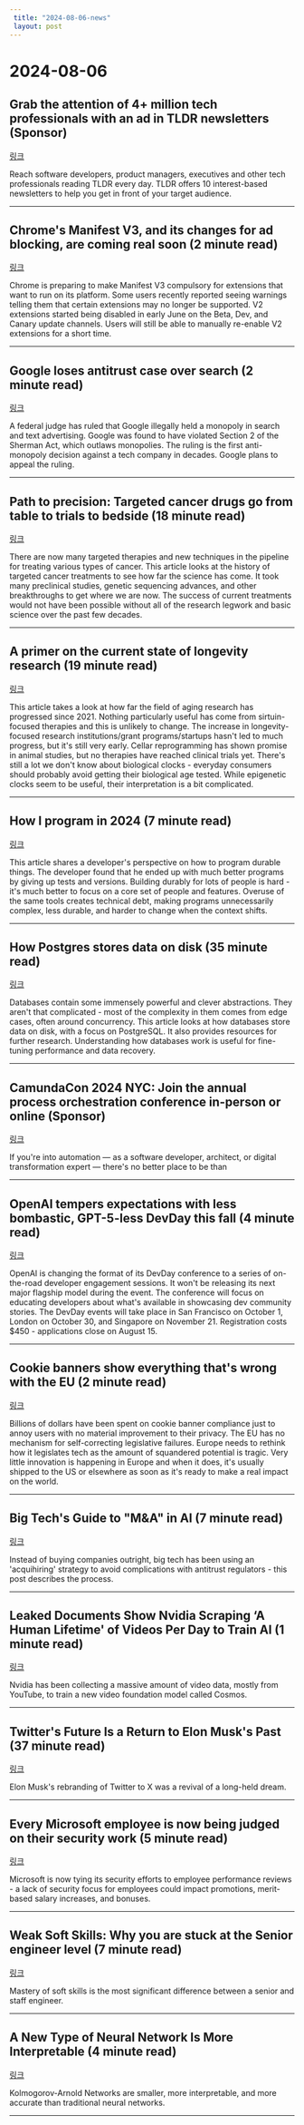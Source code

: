 ```yaml
---
 title: "2024-08-06-news"
 layout: post
---
```

<h1>2024-08-06</h1><h2>Grab the attention of 4+ million tech professionals with an ad in TLDR newsletters (Sponsor)</h2><p><a href="https://advertise.tldr.tech/?utm_source=tldr&amp;utm_medium=newsletter&amp;utm_campaign=primary08062024">링크</a>  </p><p>Reach software developers, product managers, executives and other tech professionals reading TLDR every day. TLDR offers 10 interest-based newsletters to help you get in front of your target audience.  </p><hr /><h2>Chrome's Manifest V3, and its changes for ad blocking, are coming real soon (2 minute read)</h2><p><a href="https://arstechnica.com/gadgets/2024/08/chromes-manifest-v3-and-its-changes-for-ad-blocking-are-coming-real-soon/?utm_source=tldrnewsletter">링크</a>  </p><p>Chrome is preparing to make Manifest V3 compulsory for extensions that want to run on its platform. Some users recently reported seeing warnings telling them that certain extensions may no longer be supported. V2 extensions started being disabled in early June on the Beta, Dev, and Canary update channels. Users will still be able to manually re-enable V2 extensions for a short time. </p><hr /><h2>Google loses antitrust case over search (2 minute read)</h2><p><a href="https://www.cnbc.com/2024/08/05/google-loses-antitrust-case-over-search.html?utm_source=tldrnewsletter">링크</a>  </p><p>A federal judge has ruled that Google illegally held a monopoly in search and text advertising. Google was found to have violated Section 2 of the Sherman Act, which outlaws monopolies. The ruling is the first anti-monopoly decision against a tech company in decades. Google plans to appeal the ruling. </p><hr /><h2>Path to precision: Targeted cancer drugs go from table to trials to bedside (18 minute read)</h2><p><a href="https://arstechnica.com/science/2024/08/precision-cancer-treatments/?utm_source=tldrnewsletter">링크</a>  </p><p>There are now many targeted therapies and new techniques in the pipeline for treating various types of cancer. This article looks at the history of targeted cancer treatments to see how far the science has come. It took many preclinical studies, genetic sequencing advances, and other breakthroughs to get where we are now. The success of current treatments would not have been possible without all of the research legwork and basic science over the past few decades. </p><hr /><h2>A primer on the current state of longevity research (19 minute read)</h2><p><a href="https://www.owlposting.com/p/some-questions-and-answers-i-had?utm_source=tldrnewsletter">링크</a>  </p><p>This article takes a look at how far the field of aging research has progressed since 2021. Nothing particularly useful has come from sirtuin-focused therapies and this is unlikely to change. The increase in longevity-focused research institutions/grant programs/startups hasn't led to much progress, but it's still very early. Cellar reprogramming has shown promise in animal studies, but no therapies have reached clinical trials yet. There's still a lot we don't know about biological clocks - everyday consumers should probably avoid getting their biological age tested. While epigenetic clocks seem to be useful, their interpretation is a bit complicated. </p><hr /><h2>How I program in 2024 (7 minute read)</h2><p><a href="https://akkartik.name/post/programming-2024?utm_source=tldrnewsletter">링크</a>  </p><p>This article shares a developer's perspective on how to program durable things. The developer found that he ended up with much better programs by giving up tests and versions. Building durably for lots of people is hard - it's much better to focus on a core set of people and features. Overuse of the same tools creates technical debt, making programs unnecessarily complex, less durable, and harder to change when the context shifts. </p><hr /><h2>How Postgres stores data on disk (35 minute read)</h2><p><a href="https://drew.silcock.dev/blog/how-postgres-stores-data-on-disk/?utm_source=tldrnewsletter">링크</a>  </p><p>Databases contain some immensely powerful and clever abstractions. They aren't that complicated - most of the complexity in them comes from edge cases, often around concurrency. This article looks at how databases store data on disk, with a focus on PostgreSQL. It also provides resources for further research. Understanding how databases work is useful for fine-tuning performance and data recovery. </p><hr /><h2>CamundaCon 2024 NYC: Join the annual process orchestration conference in-person or online (Sponsor)</h2><p><a href="https://newyork.camundacon.com/page/3899887/tickets?utm_medium=paid_leadgen&amp;utm_source=tldr&amp;utm_campaign=CamundaCon.NA.24Q4.Oct">링크</a>  </p><p>If you're into automation — as a software developer, architect, or digital transformation expert — there's no better place to be than  </p><hr /><h2>OpenAI tempers expectations with less bombastic, GPT-5-less DevDay this fall (4 minute read)</h2><p><a href="https://techcrunch.com/2024/08/05/openai-tempers-expectations-with-less-bombastic-gpt-5-less-devday-this-fall/?utm_source=tldrnewsletter">링크</a>  </p><p>OpenAI is changing the format of its DevDay conference to a series of on-the-road developer engagement sessions. It won't be releasing its next major flagship model during the event. The conference will focus on educating developers about what's available in showcasing dev community stories. The DevDay events will take place in San Francisco on October 1, London on October 30, and Singapore on November 21. Registration costs $450 - applications close on August 15. </p><hr /><h2>Cookie banners show everything that's wrong with the EU (2 minute read)</h2><p><a href="https://world.hey.com/dhh/cookie-banners-show-everything-that-s-wrong-with-the-eu-3bfcf03d?utm_source=tldrnewsletter">링크</a>  </p><p>Billions of dollars have been spent on cookie banner compliance just to annoy users with no material improvement to their privacy. The EU has no mechanism for self-correcting legislative failures. Europe needs to rethink how it legislates tech as the amount of squandered potential is tragic. Very little innovation is happening in Europe and when it does, it's usually shipped to the US or elsewhere as soon as it's ready to make a real impact on the world. </p><hr /><h2>Big Tech's Guide to "M&amp;A" in AI (7 minute read)</h2><p><a href="https://www.tanayj.com/p/big-techs-guide-to-m-and-a-in-ai?utm_source=tldrnewsletter">링크</a>  </p><p>Instead of buying companies outright, big tech has been using an 'acquihiring' strategy to avoid complications with antitrust regulators - this post describes the process. </p><hr /><h2>Leaked Documents Show Nvidia Scraping ‘A Human Lifetime' of Videos Per Day to Train AI (1 minute read)</h2><p><a href="https://simonwillison.net/2024/Aug/5/nvidia-scraping-videos/?utm_source=tldrnewsletter">링크</a>  </p><p>Nvidia has been collecting a massive amount of video data, mostly from YouTube, to train a new video foundation model called Cosmos. </p><hr /><h2>Twitter's Future Is a Return to Elon Musk's Past (37 minute read)</h2><p><a href="https://every.to/the-crazy-ones/twitter-s-future-is-a-return-to-elon-musk-s-past-2c11ace6-940b-4d12-a584-3a6ea3bfd081?utm_source=tldrnewsletter">링크</a>  </p><p>Elon Musk's rebranding of Twitter to X was a revival of a long-held dream. </p><hr /><h2>Every Microsoft employee is now being judged on their security work (5 minute read)</h2><p><a href="https://www.theverge.com/2024/8/5/24213774/microsoft-security-performance-reviews-employees-top-priority?utm_source=tldrnewsletter">링크</a>  </p><p>Microsoft is now tying its security efforts to employee performance reviews - a lack of security focus for employees could impact promotions, merit-based salary increases, and bonuses. </p><hr /><h2>Weak Soft Skills: Why you are stuck at the Senior engineer level (7 minute read)</h2><p><a href="https://pathtostaff.substack.com/p/weak-soft-skills-why-you-are-stuck?utm_source=tldrnewsletter">링크</a>  </p><p>Mastery of soft skills is the most significant difference between a senior and staff engineer. </p><hr /><h2>A New Type of Neural Network Is More Interpretable (4 minute read)</h2><p><a href="https://spectrum.ieee.org/kan-neural-network?utm_source=tldrnewsletter">링크</a>  </p><p>Kolmogorov-Arnold Networks are smaller, more interpretable, and more accurate than traditional neural networks. </p><hr />